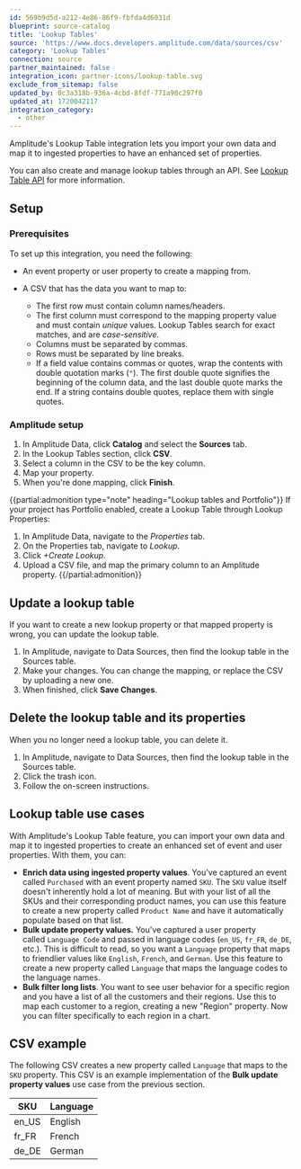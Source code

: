 ```yaml
---
id: 569b9d5d-a212-4e86-86f9-fbfda4d6031d
blueprint: source-catalog
title: 'Lookup Tables'
source: 'https://www.docs.developers.amplitude.com/data/sources/csv'
category: 'Lookup Tables'
connection: source
partner_maintained: false
integration_icon: partner-icons/lookup-table.svg
exclude_from_sitemap: false
updated_by: 0c3a318b-936a-4cbd-8fdf-771a90c297f0
updated_at: 1720042117
integration_category:
  - other
---
```

Amplitude's Lookup Table integration lets you import your own data and map it to ingested properties to have an enhanced set of properties.

You can also create and manage lookup tables through an API. See [Lookup Table API](/docs/apis/analytics/lookup-table) for more information.

## Setup

### Prerequisites

To set up this integration, you need the following:

- An event property or user property to create a mapping from.
- A CSV that has the data you want to map to:
  
    - The first row must contain column names/headers.
    - The first column must correspond to the mapping property value and must contain *unique* values. Lookup Tables search for exact matches, and are *case-sensitive*.
    - Columns must be separated by commas.
    - Rows must be separated by line breaks.
    - If a field value contains commas or quotes, wrap the contents with double quotation marks (`"`). The first double quote signifies the beginning of the column data, and the last double quote marks the end. If a string contains double quotes, replace them with single quotes.

### Amplitude setup

1. In Amplitude Data, click **Catalog** and select the **Sources** tab.
2. In the Lookup Tables section, click **CSV**.
3. Select a column in the CSV to be the key column.
4. Map your property.
5. When you're done mapping, click **Finish**.

{{partial:admonition type="note" heading="Lookup tables and Portfolio"}}
If your project has Portfolio enabled, create a Lookup Table through Lookup Properties:

1. In Amplitude Data, navigate to the *Properties* tab.
2. On the Properties tab, navigate to *Lookup*.
3. Click *+Create Lookup*.
4. Upload a CSV file, and map the primary column to an Amplitude property.
{{/partial:admonition}}

## Update a lookup table

If you want to create a new lookup property or that mapped property is wrong, you can update the lookup table.

1. In Amplitude, navigate to Data Sources, then find the lookup table in the Sources table.
2. Make your changes. You can change the mapping, or replace the CSV by uploading a new one.
3. When finished, click **Save Changes**.

## Delete the lookup table and its properties

When you no longer need a lookup table, you can delete it.

1. In Amplitude, navigate to Data Sources, then find the lookup table in the Sources table.
2. Click the trash icon.
3. Follow the on-screen instructions.

## Lookup table use cases

With Amplitude's Lookup Table feature, you can import your own data and map it to ingested properties to create an enhanced set of event and user properties. With them, you can:

- **Enrich data using ingested property values**. You've captured an event called `Purchased` with an event property named `SKU`. The `SKU` value itself doesn't inherently hold a lot of meaning. But with your list of all the SKUs and their corresponding product names, you can use this feature to create a new property called `Product Name` and have it automatically populate based on that list.
- **Bulk update property values.** You've captured a user property called `Language Code` and passed in language codes (`en_US`, `fr_FR`, `de_DE`, etc.). This is difficult to read, so you want a `Language` property that maps to friendlier values like `English`, `French`, and `German`. Use this feature to create a new property called `Language` that maps the language codes to the language names.
- **Bulk filter long lists**. You want to see user behavior for a specific region and you have a list of all the customers and their regions. Use this to map each customer to a region, creating a new "Region" property. Now you can filter specifically to each region in a chart.

## CSV example

The following CSV creates a new property called `Language` that maps to the `SKU` property. This CSV is an example implementation of the **Bulk update property values** use case from the previous section.

| SKU   | Language |
| ----- | -------- |
| en_US | English  |
| fr_FR | French   |
| de_DE | German   |